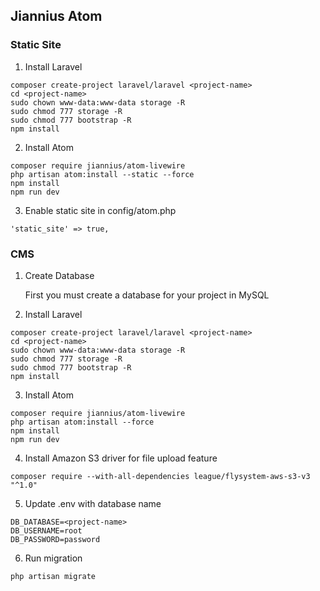 ## Jiannius Atom

### Static Site

1. Install Laravel

```
composer create-project laravel/laravel <project-name>
cd <project-name>
sudo chown www-data:www-data storage -R
sudo chmod 777 storage -R
sudo chmod 777 bootstrap -R
npm install
```

2. Install Atom

```
composer require jiannius/atom-livewire
php artisan atom:install --static --force
npm install
npm run dev
```

3. Enable static site in config/atom.php

```
'static_site' => true,
```


### CMS

1. Create Database

    First you must create a database for your project in MySQL

2. Install Laravel

```
composer create-project laravel/laravel <project-name>
cd <project-name>
sudo chown www-data:www-data storage -R
sudo chmod 777 storage -R
sudo chmod 777 bootstrap -R
npm install
```

3. Install Atom

```
composer require jiannius/atom-livewire
php artisan atom:install --force
npm install
npm run dev
```

4. Install Amazon S3 driver for file upload feature

```
composer require --with-all-dependencies league/flysystem-aws-s3-v3 "^1.0"
```

5. Update .env with database name

```
DB_DATABASE=<project-name>
DB_USERNAME=root
DB_PASSWORD=password
```

6. Run migration

```
php artisan migrate
```
